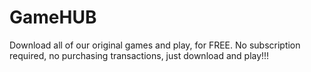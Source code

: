 # GameHUB
Download all of our original games and play, for FREE. No subscription required, no purchasing transactions, just download and play!!!
